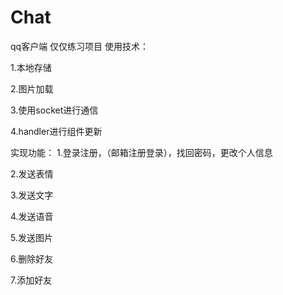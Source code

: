 # Chat
qq客户端
仅仅练习项目
使用技术：

1.本地存储

2.图片加载

3.使用socket进行通信

4.handler进行组件更新

实现功能：
1.登录注册，（邮箱注册登录），找回密码，更改个人信息

2.发送表情

3.发送文字

4.发送语音

5.发送图片

6.删除好友

7.添加好友
